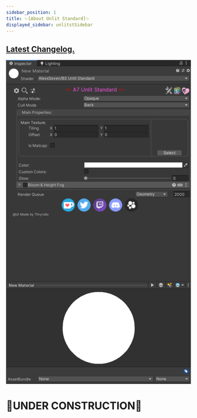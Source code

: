 ```yaml
---
sidebar_position: 1
title: ✨[About Unlit Standard]✨
displayed_sidebar: unlitstSidebar
---
```


## [Latest Changelog.](/blog/unlitst-change-latest)

![BS Unlit Standard material drawer screenshot.](/img/unlitst/matdrawer.png)

# 🚧UNDER CONSTRUCTION🚧